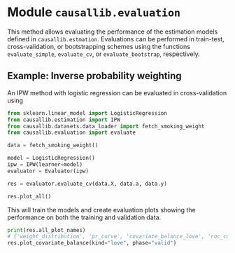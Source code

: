 # Module `causallib.evaluation`

This method allows evaluating the performance of the estimation models defined
in `causallib.estmation`.
Evaluations can be performed in train-test, cross-validation, or bootstrapping
schemes using the functions `evaluate_simple`, `evaluate_cv`, or
`evaluate_bootstrap`, respectively.

## Example: Inverse probability weighting

An IPW method with logistic regression can be evaluated
in cross-validation using

```Python
from sklearn.linear_model import LogisticRegression
from causallib.estimation import IPW
from causallib.datasets.data_loader import fetch_smoking_weight
from causallib.evaluation import evaluate

data = fetch_smoking_weight()

model = LogisticRegression()
ipw = IPW(learner=model)
evaluator = Evaluator(ipw)

res = evaluator.evaluate_cv(data.X, data.a, data.y)

res.plot_all()
```

This will train the models and create evaluation plots
showing the performance on both the training and validation data.

```python
print(res.all_plot_names)
# {'weight_distribution', 'pr_curve', 'covariate_balance_love', 'roc_curve', 'calibration', 'covariate_balance_slope'}
res.plot_covariate_balance(kind="love", phase="valid")
```
